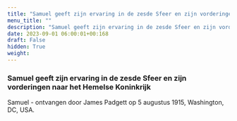 ```yaml
---
title: "Samuel geeft zijn ervaring in de zesde Sfeer en zijn vorderingen naar het Hemelse Koninkrijk"
menu_title: ""
description: "Samuel geeft zijn ervaring in de zesde Sfeer en zijn vorderingen naar het Hemelse Koninkrijk"
date: 2023-09-01 06:00:01+00:168
draft: False
hidden: True
weight:
---
```

### Samuel geeft zijn ervaring in de zesde Sfeer en zijn vorderingen naar het Hemelse Koninkrijk

Samuel - ontvangen door James Padgett op 5 augustus 1915, Washington, DC, USA.
